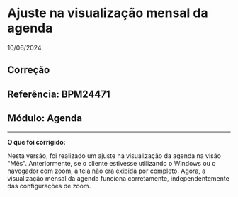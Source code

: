 # Ajuste na visualização mensal da agenda
10/06/2024
## Correção
## Referência: BPM24471
## Módulo: Agenda
***

**O que foi corrigido:**

Nesta versão, foi realizado um ajuste na visualização da agenda na visão "Mês". Anteriormente, se o cliente estivesse utilizando o Windows ou o navegador com zoom, a tela não era exibida por completo. Agora, a visualização mensal da agenda funciona corretamente, independentemente das configurações de zoom.

